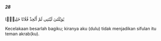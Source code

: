 ##### 28

<span class="ayah">يَٰوَيْلَتَىٰ لَيْتَنِى لَمْ أَتَّخِذْ فُلَانًا خَلِيلًۭا</span>

<span class="ayah_translation">Kecelakaan besarlah bagiku; kiranya aku (dulu) tidak menjadikan sifulan itu teman akrab(ku).</span>
